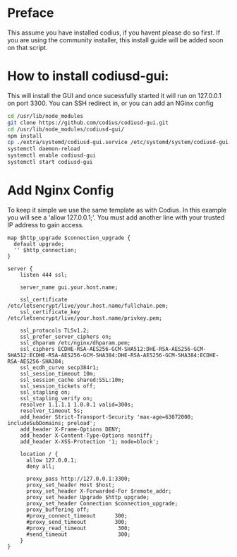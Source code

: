 # Preface

This assume you have installed codius, if you havent please do so first. If you are using the community installer, this install guide will be added soon on that script.

# How to install codiusd-gui:

This will install the GUI and once sucessfully started it will run on 127.0.0.1 on port 3300. You can SSH 
redirect in, or you can add an NGinx config

```bash
cd /usr/lib/node_modules
git clone https://github.com/codius/codiusd-gui.git
cd /usr/lib/node_modules/codiusd-gui/
npm install
cp ./extra/systemd/codiusd-gui.service /etc/systemd/system/codiusd-gui.service
systemctl daemon-reload
systemctl enable codiusd-gui
systemctl start codiusd-gui
```

# Add Nginx Config
To keep it simple we use the same template as with Codius. In this example you will see a 'allow 127.0.0.1;'. You must add another line with your trusted IP address to gain access.

```
map $http_upgrade $connection_upgrade {
  default upgrade;
  '' $http_connection;
}

server {
    listen 444 ssl;

    server_name gui.your.host.name;

    ssl_certificate /etc/letsencrypt/live/your.host.name/fullchain.pem;
    ssl_certificate_key /etc/letsencrypt/live/your.host.name/privkey.pem;

    ssl_protocols TLSv1.2;
    ssl_prefer_server_ciphers on;
    ssl_dhparam /etc/nginx/dhparam.pem;
    ssl_ciphers ECDHE-RSA-AES256-GCM-SHA512:DHE-RSA-AES256-GCM-SHA512:ECDHE-RSA-AES256-GCM-SHA384:DHE-RSA-AES256-GCM-SHA384:ECDHE-RSA-AES256-SHA384;
    ssl_ecdh_curve secp384r1;
    ssl_session_timeout 10m;
    ssl_session_cache shared:SSL:10m;
    ssl_session_tickets off;
    ssl_stapling on;
    ssl_stapling_verify on;
    resolver 1.1.1.1 1.0.0.1 valid=300s;
    resolver_timeout 5s;
    add_header Strict-Transport-Security 'max-age=63072000; includeSubDomains; preload';
    add_header X-Frame-Options DENY;
    add_header X-Content-Type-Options nosniff;
    add_header X-XSS-Protection '1; mode=block';

    location / {
      allow 127.0.0.1;
      deny all;

      proxy_pass http://127.0.0.1:3300;
      proxy_set_header Host $host;
      proxy_set_header X-Forwarded-For $remote_addr;
      proxy_set_header Upgrade $http_upgrade;
      proxy_set_header Connection $connection_upgrade;
      proxy_buffering off;
      #proxy_connect_timeout      300;
      #proxy_send_timeout         300;
      #proxy_read_timeout          300;
      #send_timeout                300;
    }
}
```
